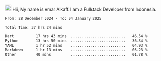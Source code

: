 <img src='https://d.tw93.fun/images/hi.gif' alt='Hi' width="20"/> Hii, My name is Amar Alkaff. I am a Fullstack Developer from Indonesia.

<!--START_SECTION:waka-->

```txt
From: 28 December 2024 - To: 04 January 2025

Total Time: 37 hrs 24 mins

Dart          17 hrs 43 mins  .........................   46.54 %
Python        13 hrs 50 mins  .........................   36.34 %
YAML          1 hr 52 mins    .........................   04.93 %
Markdown      1 hr 13 mins    .........................   03.23 %
Other         40 mins         .........................   01.78 %
```

<!--END_SECTION:waka-->
